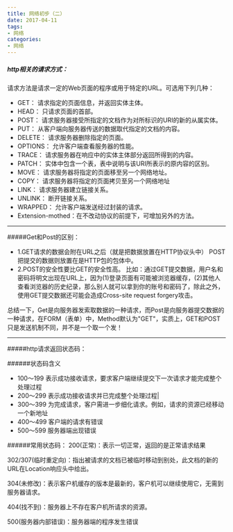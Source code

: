 ```yaml
---
title: 网络初步（二）
date: 2017-04-11
tags:
- 网络
categories:
- 网络
---
```

##### http相关的请求方式：

请求方法是请求一定的Web页面的程序或用于特定的URL。可选用下列几种：
- GET： 请求指定的页面信息，并返回实体主体。
- HEAD： 只请求页面的首部。
- POST： 请求服务器接受所指定的文档作为对所标识的URI的新的从属实体。
- PUT： 从客户端向服务器传送的数据取代指定的文档的内容。
- DELETE： 请求服务器删除指定的页面。
- OPTIONS： 允许客户端查看服务器的性能。
- TRACE： 请求服务器在响应中的实体主体部分返回所得到的内容。
- PATCH： 实体中包含一个表，表中说明与该URI所表示的原内容的区别。
- MOVE： 请求服务器将指定的页面移至另一个网络地址。
- COPY： 请求服务器将指定的页面拷贝至另一个网络地址
- LINK： 请求服务器建立链接关系。
- UNLINK： 断开链接关系。
- WRAPPED： 允许客户端发送经过封装的请求。
- Extension-mothed：在不改动协议的前提下，可增加另外的方法。

-----
#####Get和Post的区别：
- 1.GET请求的数据会附在URL之后（就是把数据放置在HTTP协议头中）
POST把提交的数据则放置在是HTTP包的包体中。
- 2.POST的安全性要比GET的安全性高。
比如：通过GET提交数据，用户名和密码将明文出现在URL上，因为(1)登录页面有可能被浏览器缓存，(2)其他人查看浏览器的历史纪录，那么别人就可以拿到你的账号和密码了，除此之外，使用GET提交数据还可能会造成Cross-site request forgery攻击。

总结一下，Get是向服务器发索取数据的一种请求，而Post是向服务器提交数据的一种请求，在FORM（表单）中，Method默认为"GET"，实质上，GET和POST只是发送机制不同，并不是一个取一个发！

-------
#####http请求返回状态码：

######状态码含义
- 100～199      表示成功接收请求，要求客户端继续提交下一次请求才能完成整个处理过程
- 200～299	表示成功接收请求并已完成整个处理过程|
- 300～399	为完成请求，客户需进一步细化请求。例如，请求的资源已经移动一个新地址
- 400～499	客户端的请求有错误
- 500～599	服务器端出现错误

######常用状态码：
200(正常)：表示一切正常，返回的是正常请求结果

302/307(临时重定向)：指出被请求的文档已被临时移动到别处，此文档的新的URL在Location响应头中给出。

304(未修改)：表示客户机缓存的版本是最新的，客户机可以继续使用它，无需到服务器请求。

404(找不到)：服务器上不存在客户机所请求的资源。

500(服务器内部错误)：服务器端的程序发生错误
